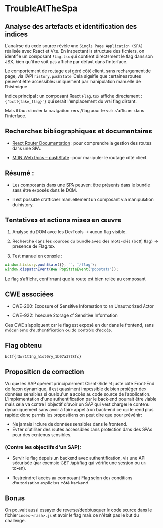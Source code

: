 # TroubleAtTheSpa

## Analyse des artefacts et identification des indices

L’analyse du code source révèle une ``Single Page Application (SPA)`` réalisée avec React et Vite. En inspectant la structure des fichiers, on identifie un composant ``Flag.tsx`` qui contient directement le flag dans son JSX, bien qu’il ne soit pas affiché par défaut dans l’interface.

Le comportement de routage est géré côté client, sans rechargement de page, via l’API ``history.pushState``. Cela signifie que certaines routes peuvent être accessibles uniquement par manipulation manuelle de l’historique.

Indice principal : un composant React ``Flag.tsx`` affiche directement :
``{'bctf{fake_flag}'}``
qui serait l'emplacement du vrai flag distant.

Mais il faut simuler la navigation vers /flag pour le voir s’afficher dans l’interface.

## Recherches bibliographiques et documentaires

* [React Router Documentation](https://reactrouter.com/) : pour comprendre la gestion des routes dans une SPA.

* [MDN Web Docs – pushState](https://developer.mozilla.org/en-US/docs/Web/API/History/pushState) : pour manipuler le routage côté client.

## Résumé :

* Les composants dans une SPA peuvent être présents dans le bundle sans être exposés dans le DOM.

* Il est possible d'afficher manuellement un composant via manipulation du history.

## Tentatives et actions mises en œuvre

1. Analyse du DOM avec les DevTools → aucun flag visible.

2. Recherche dans les sources du bundle avec des mots-clés (bctf, flag) → présence de Flag.tsx.

3. Test manuel en console :

```javascript
window.history.pushState({}, "", "/flag");
window.dispatchEvent(new PopStateEvent("popstate"));
```
Le flag s’affiche, confirmant que la route est bien reliée au composant.

## CWE associées

* CWE-200: Exposure of Sensitive Information to an Unauthorized Actor

* CWE-922: Insecure Storage of Sensitive Information

Ces CWE s’appliquent car le flag est exposé en dur dans le frontend, sans mécanisme d’authentification ou de contrôle d’accès.

## Flag obtenu

``bctf{r3wr1t1ng_h1st0ry_1b07a3768fc}``

## Proposition de correction

Vu que les SAP opèrent principalement Client-Side et juste côté Front-End de facon dynamique, il est quasiment impossible de bien protéger des données sensibles si quelqu'un a accès au code source de l'application. L'implémentation d'une authentification par le back-end pourrait être viable mais cela va contre l'objectif d'avoir un SAP qui veut charger le contenu dynamiquement sans avoir à faire appel à un back-end ce qui le rend plus rapide; donc parmis les propositions on peut dire que pour prévénir:

* Ne jamais inclure de données sensibles dans le frontend.
* Éviter d’utiliser des routes accessibles sans protection dans des SPAs pour des contenus sensibles.

### (Contre les objectifs d'un SAP): 

* Servir le flag depuis un backend avec authentification, via une API sécurisée (par exemple GET /api/flag qui vérifie une session ou un token). 

* Restreindre l’accès au composant Flag selon des conditions d’autorisation explicites côté backend.

## Bonus
On pouvait aussi essayer de reverse/deobfusquer le code source dans le fichier ``index-<hash>.js`` et avoir le flag mais ce n'était pas le but du challenge.


